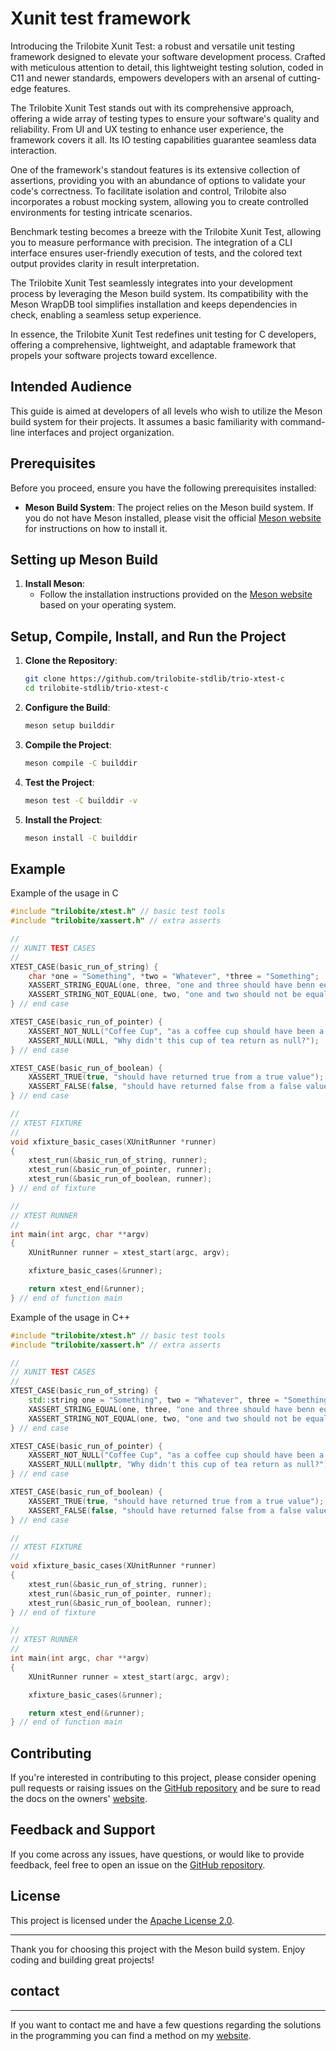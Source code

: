 # Xunit test framework

Introducing the Trilobite Xunit Test: a robust and versatile unit testing framework designed to elevate your software development process. Crafted with meticulous attention to detail, this lightweight testing solution, coded in C11 and newer standards, empowers developers with an arsenal of cutting-edge features.

The Trilobite Xunit Test stands out with its comprehensive approach, offering a wide array of testing types to ensure your software's quality and reliability. From UI and UX testing to enhance user experience, the framework covers it all. Its IO testing capabilities guarantee seamless data interaction.

One of the framework's standout features is its extensive collection of assertions, providing you with an abundance of options to validate your code's correctness. To facilitate isolation and control, Trilobite also incorporates a robust mocking system, allowing you to create controlled environments for testing intricate scenarios.

Benchmark testing becomes a breeze with the Trilobite Xunit Test, allowing you to measure performance with precision. The integration of a CLI interface ensures user-friendly execution of tests, and the colored text output provides clarity in result interpretation.

The Trilobite Xunit Test seamlessly integrates into your development process by leveraging the Meson build system. Its compatibility with the Meson WrapDB tool simplifies installation and keeps dependencies in check, enabling a seamless setup experience.

In essence, the Trilobite Xunit Test redefines unit testing for C developers, offering a comprehensive, lightweight, and adaptable framework that propels your software projects toward excellence.

## Intended Audience

This guide is aimed at developers of all levels who wish to utilize the Meson build system for their projects. It assumes a basic familiarity with command-line interfaces and project organization.

## Prerequisites

Before you proceed, ensure you have the following prerequisites installed:

- **Meson Build System**: The project relies on the Meson build system. If you do not have Meson installed, please visit the official [Meson website](https://mesonbuild.com/Getting-meson.html) for instructions on how to install it.

## Setting up Meson Build

1. **Install Meson**:
   - Follow the installation instructions provided on the [Meson website](https://mesonbuild.com/Getting-meson.html) based on your operating system.

## Setup, Compile, Install, and Run the Project

1. **Clone the Repository**:
   ```bash
   git clone https://github.com/trilobite-stdlib/trio-xtest-c
   cd trilobite-stdlib/trio-xtest-c
   ```

2. **Configure the Build**:
   ```bash
   meson setup builddir
   ```

3. **Compile the Project**:
   ```bash
   meson compile -C builddir
   ```

4. **Test the Project**:
   ```bash
   meson test -C builddir -v
   ```

5. **Install the Project**:
   ```bash
   meson install -C builddir
   ```

## Example

Example of the usage in C

```c
#include "trilobite/xtest.h" // basic test tools
#include "trilobite/xassert.h" // extra asserts

//
// XUNIT TEST CASES
//
XTEST_CASE(basic_run_of_string) {
    char *one = "Something", *two = "Whatever", *three = "Something";
    XASSERT_STRING_EQUAL(one, three, "one and three should have benn equal");
    XASSERT_STRING_NOT_EQUAL(one, two, "one and two should not be equal");
} // end case

XTEST_CASE(basic_run_of_pointer) {
    XASSERT_NOT_NULL("Coffee Cup", "as a coffee cup should have been a non null value");
    XASSERT_NULL(NULL, "Why didn't this cup of tea return as null?");
} // end case

XTEST_CASE(basic_run_of_boolean) {
    XASSERT_TRUE(true, "should have returned true from a true value");
    XASSERT_FALSE(false, "should have returned false from a false value");
} // end case

//
// XTEST FIXTURE
//
void xfixture_basic_cases(XUnitRunner *runner)
{
    xtest_run(&basic_run_of_string, runner);
    xtest_run(&basic_run_of_pointer, runner);
    xtest_run(&basic_run_of_boolean, runner);
} // end of fixture

//
// XTEST RUNNER
//
int main(int argc, char **argv)
{
    XUnitRunner runner = xtest_start(argc, argv);

    xfixture_basic_cases(&runner);

    return xtest_end(&runner);
} // end of function main
```

Example of the usage in C++

```cpp
#include "trilobite/xtest.h" // basic test tools
#include "trilobite/xassert.h" // extra asserts

//
// XUNIT TEST CASES
//
XTEST_CASE(basic_run_of_string) {
    std::string one = "Something", two = "Whatever", three = "Something";
    XASSERT_STRING_EQUAL(one, three, "one and three should have benn equal");
    XASSERT_STRING_NOT_EQUAL(one, two, "one and two should not be equal");
} // end case

XTEST_CASE(basic_run_of_pointer) {
    XASSERT_NOT_NULL("Coffee Cup", "as a coffee cup should have been a non null value");
    XASSERT_NULL(nullptr, "Why didn't this cup of tea return as null?");
} // end case

XTEST_CASE(basic_run_of_boolean) {
    XASSERT_TRUE(true, "should have returned true from a true value");
    XASSERT_FALSE(false, "should have returned false from a false value");
} // end case

//
// XTEST FIXTURE
//
void xfixture_basic_cases(XUnitRunner *runner)
{
    xtest_run(&basic_run_of_string, runner);
    xtest_run(&basic_run_of_pointer, runner);
    xtest_run(&basic_run_of_boolean, runner);
} // end of fixture

//
// XTEST RUNNER
//
int main(int argc, char **argv)
{
    XUnitRunner runner = xtest_start(argc, argv);

    xfixture_basic_cases(&runner);

    return xtest_end(&runner);
} // end of function main
```

## Contributing

If you're interested in contributing to this project, please consider opening pull requests or raising issues on the [GitHub repository](https://github.com/trilobite-stdlib/trio-xtest-c) and be sure to read the docs on the owners' [website](https://trilobite.code.blog).

## Feedback and Support

If you come across any issues, have questions, or would like to provide feedback, feel free to open an issue on the [GitHub repository](https://github.com/trilobite-stdlib/trio-xtest-c/issues).

## License

This project is licensed under the [Apache License 2.0](LICENSE).

---

Thank you for choosing this project with the Meson build system. Enjoy coding and building great projects!

## contact

* * *

If you want to contact me and have a few questions
regarding the solutions in the programming you can
find a method on my [website](https://trilobite.code.blog/contact/).

